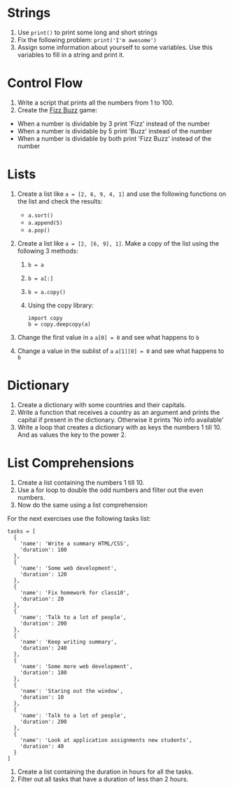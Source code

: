 # Strings

1. Use `print()` to print some long and short strings
1. Fix the following problem: `print('I'm awesome')`
1. Assign some information about yourself to some variables. Use this variables to fill in a string and print it.

# Control Flow

1. Write a script that prints all the numbers from 1 to 100. 
1. Create the [Fizz Buzz](https://en.wikipedia.org/wiki/Fizz_buzz) game:
  - When a number is dividable by 3 print 'Fizz' instead of the number
  - When a number is dividable by 5 print 'Buzz' instead of the number
  - When a number is dividable by both print 'Fizz Buzz' instead of the number

# Lists

1. Create a list like `a = [2, 6, 9, 4, 1]` and use the following functions on the list and check the results:

    - `a.sort()`
    - `a.append(5)`
    - `a.pop()`
    
1. Create a list like `a = [2, [6, 9], 1]`. Make a copy of the list using the following 3 methods:

    1. `b = a`
    1. `b = a[:]`
    1. `b = a.copy()`
    1.  Using the copy library:      
            
            import copy
            b = copy.deepcopy(a)
1. Change the first value in `a` `a[0] = 0` and see what happens to `b`
1. Change a value in the sublist of `a` `a[1][0] = 0` and see what happens to `b`

# Dictionary

1. Create a dictionary with some countries and their capitals.
1. Write a function that receives a country as an argument and prints the capital if present in the dictionary. Otherwise it prints 'No info available'
1. Write a loop that creates a dictionary with as keys the numbers 1 till 10. And as values the key to the power 2.

# List Comprehensions

1. Create a list containing the numbers 1 till 10.
1. Use a for loop to double the odd numbers and filter out the even numbers.
1. Now do the same using a list comprehension

For the next exercises use the following tasks list:

```
tasks = [
  {
    'name': 'Write a summary HTML/CSS',
    'duration': 180
  },
  {
    'name': 'Some web development',
    'duration': 120
  },
  {
    'name': 'Fix homework for class10',
    'duration': 20
  },
  {
    'name': 'Talk to a lot of people',
    'duration': 200
  },
  {
    'name': 'Keep writing summary',
    'duration': 240
  },
  {
    'name': 'Some more web development',
    'duration': 180
  },
  {
    'name': 'Staring out the window',
    'duration': 10
  },
  {
    'name': 'Talk to a lot of people',
    'duration': 200
  },
  {
    'name': 'Look at application assignments new students',
    'duration': 40
  }
]
```

1. Create a list containing the duration in hours for all the tasks.
1. Filter out all tasks that have a duration of less than 2 hours.
